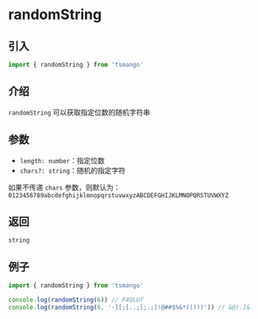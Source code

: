 # randomString

## 引入

```ts
import { randomString } from 'tsmango'
```

## 介绍

`randomString` 可以获取指定位数的随机字符串

## 参数

- `length: number`：指定位数
- `chars?: string`：随机的指定字符

如果不传递 `chars` 参数，则默认为：`0123456789abcdefghijklmnopqrstuvwxyzABCDEFGHIJKLMNOPQRSTUVWXYZ`

## 返回

`string`

## 例子

```ts
import { randomString } from 'tsmango'

console.log(randomString(6)) // F4QLUf
console.log(randomString(6, '-][;[..;[;.;]!@##$%&*(()))')) // &@).]&
```
